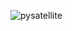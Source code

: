 ![pysatellite](https://upload.wikimedia.org/wikipedia/commons/thumb/a/a7/Two_3U_CubeSats.jpg/495px-Two_3U_CubeSats.jpg)
